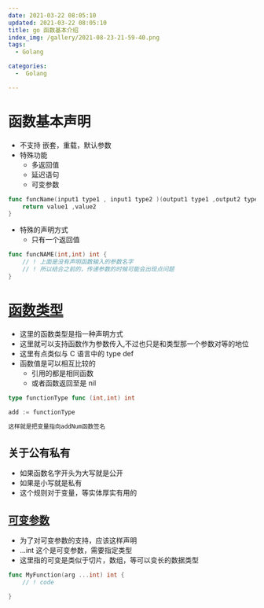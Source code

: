 ```yaml
---
date: 2021-03-22 08:05:10
updated: 2021-03-22 08:05:10
title: go 函数基本介绍
index_img: /gallery/2021-08-23-21-59-40.png
tags: 
  - Golang

categories:
  -  Golang

---
```


# 函数基本声明

- 不支持 嵌套，重载，默认参数
- 特殊功能
  - 多返回值
  - 延迟语句
  - 可变参数

```go
func funcName(input1 type1 , input1 type2 )(output1 type1 ,output2 type2){
    return value1 ,value2
}
```

- 特殊的声明方式
  - 只有一个返回值

```go
func funcNAME(int,int) int {
    // ! 上面是没有声明函数输入的参数名字
    // ! 所以结合之前的，传递参数的时候可能会出现点问题
}
```

# [函数类型](/posts/code/go/函数/go函数类型.go)

- 这里的函数类型是指一种声明方式
- 这里就可以支持函数作为参数传入,不过也只是和类型那一个参数对等的地位
- 这里有点类似与 C 语言中的 type def
- 函数值是可以相互比较的
  - 引用的都是相同函数
  - 或者函数返回至是 nil

```go
type functionType func (int,int) int

add := functionType

这样就是把变量指向addNum函数签名

```

## 关于公有私有

- 如果函数名字开头为大写就是公开
- 如果是小写就是私有
- 这个规则对于变量，等实体厚实有用的

## [可变参数](/posts/code/go/函数/函数可变参数.go)

- 为了对可变参数的支持，应该这样声明
- ...int 这个是可变参数，需要指定类型
- 这里指的可变是类似于切片，数组，等可以变长的数据类型

```go
func MyFunction(arg ...int) int {
    // ! code

}
```
